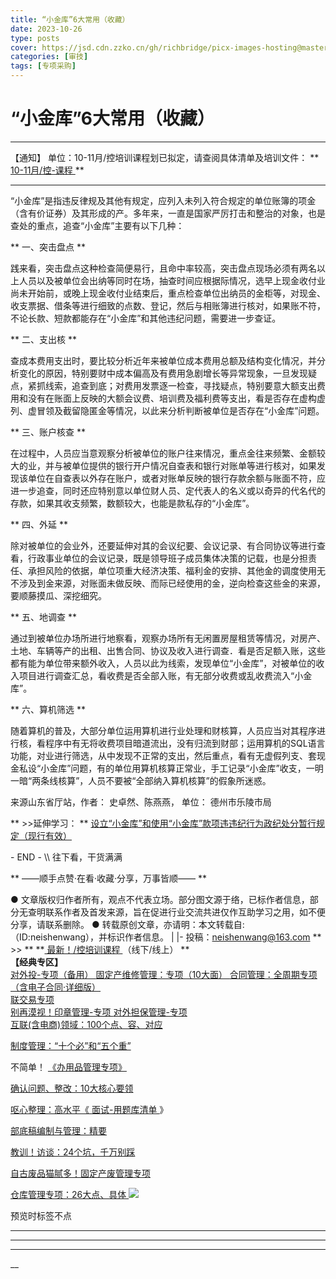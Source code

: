 ```yaml
---
title: “小金库”6大常用（收藏）
date: 2023-10-26
type: posts
cover: https://jsd.cdn.zzko.cn/gh/richbridge/picx-images-hosting@master/thumbnail/技.jpg
categories: [审技]
tags: [专项采购]
---
```


#  “小金库”6大常用（收藏）

[  ](javascript:void\(0\);)

__ _ _ _ _

【通知】  单位：10-11月/控培训课程划已拟定，请查阅具体清单及培训文件：  ** [ 10-11月/控-课程
](http://mp.weixin.qq.com/s?__biz=MzIxMTM3ODE1OQ==&mid=2247511718&idx=5&sn=b91a5da556c6756166aa79f9ca3b1030&chksm=9754a426a0232d306ef3a465ff219550bedfa8e5325f4e851a28457a8a0cfa95f0f1f809234d&scene=21#wechat_redirect)
**

* * *

“小金库”是指违反律规及其他有规定，应列入未列入符合规定的单位账簿的项金（含有价证券）及其形成的产。多年来，一直是国家严厉打击和整治的对象，也是查处的重点，追查“小金库”主要有以下几种：

** 一、突击盘点  **

践来看，突击盘点这种检查简便易行，且命中率较高，突击盘点现场必须有两名以上人员以及被单位会出纳等同时在场，抽查时间应根据际情况，选早上现金收付业尚未开始前，或晚上现金收付业结束后，重点检查单位出纳员的金柜等，对现金、收支票据、借条等进行细致的点数、登记，然后与相账簿进行核对，如果账不符，不论长款、短款都能存在“小金库”和其他违纪问题，需要进一步查证。

** 二、支出核  **

查成本费用支出时，要比较分析近年来被单位成本费用总额及结构变化情况，并分析变化的原因，特别要财中成本偏高及有费用急剧增长等异常现象，一旦发现疑点，紧抓线索，追查到底；对费用发票逐一检查，寻找疑点，特别要意大额支出费用和没有在账面上反映的大额会议费、培训费及福利费等支出，看是否存在虚构虚列、虚冒领及截留隐匿金等情况，以此来分析判断被单位是否存在“小金库”问题。

** 三、账户核查  **

在过程中，人员应当意观察分析被单位的账户往来情况，重点金往来频繁、金额较大的业，并与被单位提供的银行开户情况自查表和银行对账单等进行核对，如果发现该单位在自查表以外存在账户，或者对账单反映的银行存款余额与账面不符，应进一步追查，同时还应特别意以单位财人员、定代表人的名义或以奇异的代名代的存款，如果其收支频繁，数额较大，也能是款私存的“小金库”。

** 四、外延  **

除对被单位的会业外，还要延伸对其的会议纪要、会议记录、有合同协议等进行查看，行政事业单位的会议记录，既是领导班子成员集体决策的记载，也是分担责任、承担风险的依据，单位项重大经济决策、福利金的安排、其他金的调度使用无不涉及到金来源，对账面未做反映、而际已经使用的金，逆向检查这些金的来源，要顺藤摸瓜、深挖细究。

** 五、地调查  **

通过到被单位办场所进行地察看，观察办场所有无闲置房屋租赁等情况，对房产、土地、车辆等产的出租、出售合同、协议及收入进行调查．看是否足额入账，这些都有能为单位带来额外收入，人员以此为线索，发现单位“小金库”，对被单位的收入项目进行调查汇总，看收费是否全部入账，有无部分收费或乱收费流入“小金库”。

** 六、算机筛选  **

随着算机的普及，大部分单位运用算机进行业处理和财核算，人员应当对其程序进行核，看程序中有无将收费项目暗道流出，没有归流到财部；运用算机的SQL语言功能，对业进行筛选，从中发现不正常的支出，然后重点，看有无虚假列支、套现金私设“小金库”问题，有的单位用算机核算正常业，手工记录“小金库”收支，一明一暗“两条线核算”，人员不要被“全部纳入算机核算”的假象所迷惑。

来源山东省厅站，作者： 史卓然、陈燕燕，  单位： 德州市乐陵市局

** >>延伸学习：  ** [ 设立“小金库”和使用“小金库”款项违违纪行为政纪处分暂行规定（现行有效）
](http://mp.weixin.qq.com/s?__biz=MzIxMTM3ODE1OQ==&mid=2247511692&idx=1&sn=e4232bcbbf55829023fd16bb4e7c03c7&chksm=9754a40ca0232d1af8285c551ca314b54bcaebdf23efcb8dfa7d643075cfdff13d412fc2d6b0&scene=21#wechat_redirect)

\- END - \\\ 往下看，干货满满

** ——顺手点赞·在看·收藏·分享，万事皆顺——  **

●
文章版权归作者所有，观点不代表立场。部分图文源于络，已标作者信息，部分无查明联系作者及首发来源，旨在促进行业交流共进仅作互助学习之用，如不便分享，请联系删除。
● 转载原创文章，亦请明：本文转载自:（ID:neishenwang），并标识作者信息。 | |-
投稿：neishenwang@163.com  ** >> ** **[ 最新！/控培训课程
](http://mp.weixin.qq.com/s?__biz=MzIxMTM3ODE1OQ==&mid=2247510759&idx=1&sn=20cab0c1b2d3d386c552ef7dfe7b0a94&chksm=9754a067a02329710887bc4c18fa43487618579b80e3ce7e6bb8a07d9a480f462a7a7456573f&scene=21#wechat_redirect)
（线下/线上） **  
**【经典专区】**  
[ 对外投-专项（备用）
](http://mp.weixin.qq.com/s?__biz=MzIxMTM3ODE1OQ==&mid=2247507501&idx=1&sn=957eba1bc8b78a9e0e8e99709bf1e608&chksm=9754d4ada0235dbb16aca709de3741458013c8a368889f19928da917c05281a796ccc384978b&scene=21#wechat_redirect)
[ 固定产维修管理：专项（10大面）
](http://mp.weixin.qq.com/s?__biz=MzIxMTM3ODE1OQ==&mid=2247511323&idx=1&sn=4a690dcd693ba693aec92b97bc6d09e3&chksm=9754a79ba0232e8dfaf611ad451d69b4619efc5e07269f5dc67f536791f4e3086522d1cb3f46&scene=21#wechat_redirect)
[ 合同管理：全周期专项（含电子合同·详细版）
](http://mp.weixin.qq.com/s?__biz=MzIxMTM3ODE1OQ==&mid=2247511399&idx=1&sn=b0c7be7f298b9a5fc7547ac63680faf2&chksm=9754a7e7a0232ef1ec285ce429e7c9f0d3e74625c931c0be56f63084f826ae2cbb469987aeef&scene=21#wechat_redirect)  
[ 联交易专项
](http://mp.weixin.qq.com/s?__biz=MzIxMTM3ODE1OQ==&mid=2247508469&idx=2&sn=cd40e6c2a20fdad6bfd62fc97c3591a9&chksm=9754ab75a0232263a3e46f978ad3f1f507460bba8a0c2f5ce0fae3a0e973e0f690a1c55d100e&scene=21#wechat_redirect)  
[ 别再漠视！印章管理-专项
](http://mp.weixin.qq.com/s?__biz=MzIxMTM3ODE1OQ==&mid=2247507924&idx=1&sn=5aa3028f90b865663ef34b6002a7121c&chksm=9754d554a0235c429e5e2d3752f71193209aa007ee57f2966facface0b8642d87b7d47acaf8e&scene=21#wechat_redirect)
[ 对外担保管理-专项
](http://mp.weixin.qq.com/s?__biz=MzIxMTM3ODE1OQ==&mid=2247508115&idx=2&sn=26ca29cee8507e601f2c6daa2332d78e&chksm=9754aa13a0232305ba1c36dbbd6ee20ab380db6ce50fdc0b376b1c4223de4ce3b3a2fdefebd2&scene=21#wechat_redirect)  
[ 互联(含电商)领域：100个点、容、对应
](http://mp.weixin.qq.com/s?__biz=MzIxMTM3ODE1OQ==&mid=2247506458&idx=1&sn=d83c71344a6a052e677cc2cb56acab50&chksm=9754d09aa023598c2424f061bd1a1d91ffdba8d0ca8492ff33845d4f77098182e9f058c9dc6c&scene=21#wechat_redirect)

[ 制度管理：“十个必”和“五个重”
](http://mp.weixin.qq.com/s?__biz=MzIxMTM3ODE1OQ==&mid=2247503600&idx=1&sn=8181ca22c6d4018a07a6cef9797bca63&chksm=9754c470a0234d66ab286ffc77a796df6c0b0f8eb9943c991d994672a9c60a85dea0d839c376&scene=21#wechat_redirect)

不简单！ [ 《办用品管理专项》
](http://mp.weixin.qq.com/s?__biz=MzIxMTM3ODE1OQ==&mid=2247505501&idx=1&sn=e0bb3ef5c2f8018299ae59fde6be8c76&chksm=9754dcdda02355cb81b079ade61713c5350a2bdec20d99ac7132683a98a3f48a937fcc33cada&scene=21#wechat_redirect)

[ 确认问题、整改：10大核心要领
](http://mp.weixin.qq.com/s?__biz=MzIxMTM3ODE1OQ==&mid=2247505104&idx=1&sn=f71eaa08f55af4991e37d5d484b020e4&chksm=9754de50a023574644a0a072d274ae5cc3b2e3de7e31aac2b1499ab8b66627d51892010111c0&scene=21#wechat_redirect)

[ 呕心整理：高水平《
](http://mp.weixin.qq.com/s?__biz=MzIxMTM3ODE1OQ==&mid=2247503750&idx=1&sn=ee25b0679e0e30de08c5959431f59e95&chksm=9754c506a0234c10d9e7ddbabb7a9d01f8726f3b97b64db733aa5fe2b6a47f7c09e298d9d3c9&scene=21#wechat_redirect)
[ 面试-用题库清单
](http://mp.weixin.qq.com/s?__biz=MzIxMTM3ODE1OQ==&mid=2247503750&idx=1&sn=ee25b0679e0e30de08c5959431f59e95&chksm=9754c506a0234c10d9e7ddbabb7a9d01f8726f3b97b64db733aa5fe2b6a47f7c09e298d9d3c9&scene=21#wechat_redirect)
》

[ 部底稿编制与管理：精要
](http://mp.weixin.qq.com/s?__biz=MzIxMTM3ODE1OQ==&mid=2247504176&idx=1&sn=506a83c56f7067391d884f4a15c52e3c&chksm=9754dbb0a02352a6822974397989af25a2a3c2724d9f832354534eb7b8407bbd40edf149edc8&scene=21#wechat_redirect)

[ 教训！访谈：24个坑，千万别踩
](http://mp.weixin.qq.com/s?__biz=MzIxMTM3ODE1OQ==&mid=2247505625&idx=1&sn=99a5f3e79e84ae8e328a2e32ba9c4421&chksm=9754dc59a023554f5d100bc060dea1ecb3dc1550d76f66f795d8dbde526b0b3305a202dadde7&scene=21#wechat_redirect)

[ 自古废品猫腻多！固定产废管理专项
](http://mp.weixin.qq.com/s?__biz=MzIxMTM3ODE1OQ==&mid=2247506257&idx=1&sn=28e6c29d862a3b2141a81052770de9c5&chksm=9754d3d1a0235ac71c6b47b9d7ae01199a019f7a4cadb7fcf68699d700c8f0ba255bb7b4f80a&scene=21#wechat_redirect)

[ 仓库管理专项：26大点、具体
](http://mp.weixin.qq.com/s?__biz=MzIxMTM3ODE1OQ==&mid=2247511557&idx=1&sn=8856e0fe8e4a9c3b784c12e0904f663c&chksm=9754a485a0232d9392caea44132da503f5c09cf7d187c50e0f298b39cbe232a087c1f3dad954&scene=21#wechat_redirect)
![](https://mmbiz.qpic.cn/mmbiz_png/OphficJUUiaJ54aVCY4pBQvVEbvI6AFqPw6XCDBGtNKZrKvoSBsSzQQ33YelxDmhk8DqtFPrlyyLlqoOI3euPw9g/640?wx_fmt=png&from=appmsg)

预览时标签不点









****



****



****





__









